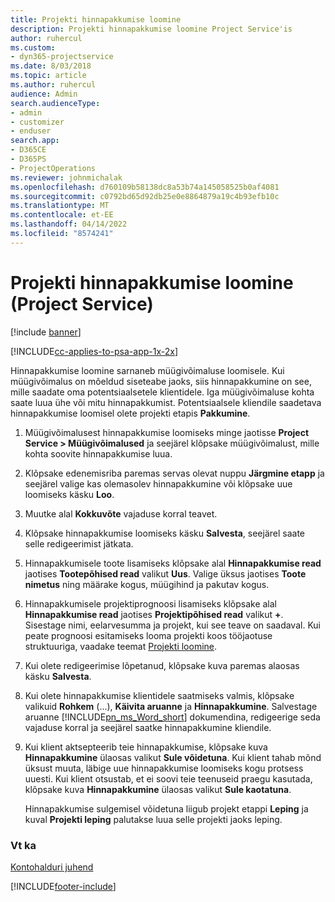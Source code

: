 ```yaml
---
title: Projekti hinnapakkumise loomine
description: Projekti hinnapakkumise loomine Project Service'is
author: ruhercul
ms.custom:
- dyn365-projectservice
ms.date: 8/03/2018
ms.topic: article
ms.author: ruhercul
audience: Admin
search.audienceType:
- admin
- customizer
- enduser
search.app:
- D365CE
- D365PS
- ProjectOperations
ms.reviewer: johnmichalak
ms.openlocfilehash: d760109b58138dc8a53b74a145058525b0af4081
ms.sourcegitcommit: c0792bd65d92db25e0e8864879a19c4b93efb10c
ms.translationtype: MT
ms.contentlocale: et-EE
ms.lasthandoff: 04/14/2022
ms.locfileid: "8574241"
---
```

# <a name="create-a-project-quote-project-service"></a>Projekti hinnapakkumise loomine (Project Service)

[!include [banner](../includes/psa-now-project-operations.md)]

[!INCLUDE[cc-applies-to-psa-app-1x-2x](../includes/cc-applies-to-psa-app-1x-2x.md)]

Hinnapakkumise loomine sarnaneb müügivõimaluse loomisele. Kui müügivõimalus on mõeldud siseteabe jaoks, siis hinnapakkumine on see, mille saadate oma potentsiaalsetele klientidele. Iga müügivõimaluse kohta saate luua ühe või mitu hinnapakkumist. Potentsiaalsele kliendile saadetava hinnapakkumise loomisel olete projekti etapis **Pakkumine**.  
  
1. Müügivõimalusest hinnapakkumise loomiseks minge jaotisse **Project Service > Müügivõimalused** ja seejärel klõpsake müügivõimalust, mille kohta soovite hinnapakkumise luua.  
  
2. Klõpsake edenemisriba paremas servas olevat nuppu **Järgmine etapp** ja seejärel valige kas olemasolev hinnapakkumine või klõpsake uue loomiseks käsku **Loo**.  
  
3. Muutke alal **Kokkuvõte** vajaduse korral teavet.  
  
4. Klõpsake hinnapakkumise loomiseks käsku **Salvesta**, seejärel saate selle redigeerimist jätkata.  
  
5. Hinnapakkumisele toote lisamiseks klõpsake alal **Hinnapakkumise read** jaotises **Tootepõhised read** valikut **Uus**. Valige üksus jaotises **Toote nimetus** ning määrake kogus, müügihind ja pakutav kogus.  
  
6. Hinnapakkumisele projektiprognoosi lisamiseks klõpsake alal **Hinnapakkumise read** jaotises **Projektipõhised read** valikut **+**. Sisestage nimi, eelarvesumma ja projekt, kui see teave on saadaval. Kui peate prognoosi esitamiseks looma projekti koos tööjaotuse struktuuriga, vaadake teemat [Projekti loomine](../psa/create-project.md).  
  
7. Kui olete redigeerimise lõpetanud, klõpsake kuva paremas alaosas käsku **Salvesta**.  
  
8. Kui olete hinnapakkumise klientidele saatmiseks valmis, klõpsake valikuid **Rohkem** (...), **Käivita aruanne** ja **Hinnapakkumine**. Salvestage aruanne [!INCLUDE[pn_ms_Word_short](../includes/pn-ms-word-short.md)] dokumendina, redigeerige seda vajaduse korral ja seejärel saatke hinnapakkumine kliendile.  
  
9. Kui klient aktsepteerib teie hinnapakkumise, klõpsake kuva **Hinnapakkumine** ülaosas valikut **Sule võidetuna**. Kui klient tahab mõnd üksust muuta, läbige uue hinnapakkumise loomiseks kogu protsess uuesti. Kui klient otsustab, et ei soovi teie teenuseid praegu kasutada, klõpsake kuva **Hinnapakkumine** ülaosas valikut **Sule kaotatuna**.  
  
   Hinnapakkumise sulgemisel võidetuna liigub projekt etappi **Leping** ja kuval **Projekti leping** palutakse luua selle projekti jaoks leping.  
  
### <a name="see-also"></a>Vt ka  
 [Kontohalduri juhend](../psa/account-manager-guide.md)


[!INCLUDE[footer-include](../includes/footer-banner.md)]
